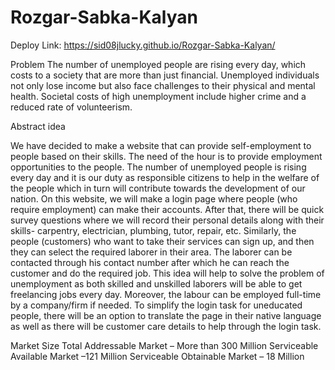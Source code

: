 # Rozgar-Sabka-Kalyan

Deploy Link: https://sid08jlucky.github.io/Rozgar-Sabka-Kalyan/

Problem
The number of unemployed people are rising every day, which costs to a society that are more than just financial. Unemployed individuals not only lose income but also face challenges to their physical and mental health. Societal costs of high unemployment include higher crime and a reduced rate of volunteerism.

Abstract idea

We have decided to make a website that can provide self-employment to people based on their skills. The need of the hour is to provide employment opportunities to the people.  The number of unemployed people is rising every day and it is our duty as responsible citizens to help in the welfare of the people which in turn will contribute towards the development of our nation.
On this website, we will make a login page where people (who require employment) can make their accounts. After that, there will be quick survey questions where we will record their personal details along with their skills- carpentry, electrician, plumbing, tutor, repair, etc.
Similarly, the people (customers) who want to take their services can sign up, and then they can select the required laborer in their area. The laborer can be contacted through his contact number after which he can reach the customer and do the required job. 
This idea will help to solve the problem of unemployment as both skilled and unskilled laborers will be able to get freelancing jobs every day. Moreover, the labour can be employed full-time by a company/firm if needed. To simplify the login task for uneducated people, there will be an option to translate the page in their native language as well as there will be customer care details to help through the login task.

Market Size
Total Addressable Market – More than 300 Million
Serviceable Available Market –121 Million
Serviceable Obtainable Market – 18 Million
